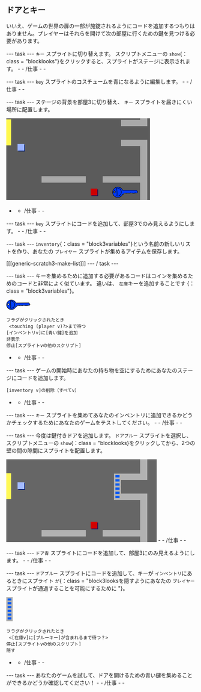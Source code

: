 ## ドアとキー

いいえ、ゲームの世界の扉の一部が施錠されるようにコードを追加するつもりはありません。プレイヤーはそれらを開けて次の部屋に行くための鍵を見つける必要があります。

\--- task \--- `キー` スプライトに切り替えます。 スクリプトメニューの `show`{：class = "blocklooks"}をクリックすると、スプライトがステージに表示されます。 - - /仕事 - -

\--- task \--- `key` スプライトのコスチュームを青になるように編集します。 - - /仕事 - -

\--- task \--- ステージの背景を部屋3に切り替え、 `キー` スプライトを届きにくい場所に配置します。

![スクリーンショット](images/world-key.png)

- - /仕事 - -

\--- task \--- `key` スプライトにコードを追加して、部屋3でのみ見えるようにします。 - - /仕事 - -

\--- task \--- `inventory`{：class = "block3variables"}という名前の新しいリストを作り、あなたの `プレイヤー` スプライトが集めるアイテムを保存します。

[[[generic-scratch3-make-list]]] \--- / task \---

\--- task \--- キーを集めるために追加する必要があるコードはコインを集めるためのコードと非常によく似ています。 違いは、 `在庫`キーを追加することです</code> {：class = "block3variables"}。

![キー](images/key.png)

```blocks3
フラグがクリックされたとき
 <touching (player v)?>まで待つ
[インベントリv]に[青い鍵]を追加
非表示
停止[スプライトvの他のスクリプト]
```

- - /仕事 - -

\--- task \--- ゲームの開始時にあなたの持ち物を空にするためにあなたのステージにコードを追加します。

```blocks3
[inventory v]の削除（すべてv）
```

- - /仕事 - -

\--- task \--- `キー` スプライトを集めてあなたのインベントリに追加できるかどうかチェックするためにあなたのゲームをテストしてください。 - - /仕事 - -

\--- task \--- 今度は鍵付きドアを追加します。 `ドアブルー` スプライトを選択し、スクリプトメニューの `show`{：class = "blocklooks}をクリックしてから、2つの壁の間の隙間にスプライトを配置します。

![スクリーンショット](images/world-door.png) - - /仕事 - -

\--- task \--- `ドア青` スプライトにコードを追加して、部屋3にのみ見えるようにします。 - - /仕事 - -

\--- task \--- `ドアブルー` スプライトにコードを追加して、キーが `インベントリ`にあるときにスプライト `が`{：class = "block3looksを隠すようにあなたの `プレイヤー` スプライトが通過することを可能にするために "}。

![ドア](images/door.png)

```blocks3
フラグがクリックされたとき
 <[在庫v]に[ブルーキー]が含まれるまで待つ？>
停止[スプライトvの他のスクリプト]
隠す
```

- - /仕事 - -

\--- task \--- あなたのゲームを試して、ドアを開けるための青い鍵を集めることができるかどうか確認してください！ - - /仕事 - -